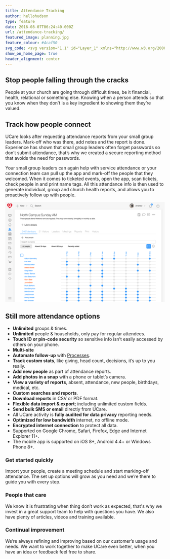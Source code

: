 ```yaml
---
title: Attendance Tracking
author: hellohudson
type: feature
date: 2016-08-07T06:24:40.000Z
url: /attendance-tracking/
featured_image: planning.jpg
feature_colour: #4caf50
svg_code: <svg version="1.1" id="Layer_1" xmlns="http://www.w3.org/2000/svg" xmlns:xlink="http://www.w3.org/1999/xlink" x="0px" y="0px" viewBox="0 0 24 24" style="enable-background:new 0 0 24 24;" xml:space="preserve"><g id="Layer_2"><g id="Outline_Icons"> <polyline class="st0" points="23.5,23.5 0.5,23.5 0.5,0.5 "/> <circle class="st0" cx="7.5" cy="16.5" r="1.5"/> <line class="st0" x1="16.9" y1="8.3" x2="21" y2="3.1"/> <line class="st0" x1="9.9" y1="7.5" x2="14.6" y2="9.1"/> <line class="st0" x1="0.5" y1="11.8" x2="7.2" y2="7.8"/> <line class="st0" x1="16.3" y1="15.8" x2="20.7" y2="13.3"/> <line class="st0" x1="9" y1="16.5" x2="13.5" y2="16.5"/> <line class="st0" x1="0.5" y1="21" x2="6.2" y2="17.3"/> <circle class="st0" cx="8.5" cy="7" r="1.5"/> <circle class="st0" cx="16" cy="9.5" r="1.5"/> <circle class="st0" cx="22" cy="2" r="1.5"/> <circle class="st0" cx="22" cy="12.5" r="1.5"/> <circle class="st0" cx="15" cy="16.5" r="1.5"/> </g></g></svg>
show_on_home_page: true
header_alignment: center
---
```


## Stop people falling through the cracks

People at your church are going through difficult times, be it financial, health, relational or something else. Knowing when a person attends so that you know when they don’t is a key ingredient to showing them they’re valued.

## Track how people connect

UCare looks after requesting attendance reports from your small group leaders. Mark-off who was there, add notes and the report is done. Experience has shown that small group leaders often forget passwords so don’t submit attendance, that’s why we created a secure reporting method that avoids the need for passwords.

Your small group leaders can again help with service attendance or your connection team can pull up the app and mark-off the people that they welcomed. When it comes to ticketed events, open the app, scan tickets, check people in and print name tags. All this attendance info is then used to generate individual, group and church health reports, and allows you to proactively follow up with people.

![](attendance2.png)

## Still more attendance options

*   **Unlimited** groups & times.
*   **Unlimited** people & households, only pay for regular attendees.
*   **Touch ID or pin-code security** so sensitive info isn’t easily accessed by others on your phone.
*   **Multi-site**
*   **Automate follow-up** with [Processes](/features/processes-automation/).
*   **Track custom stats**, like giving, head count, decisions, it’s up to you really.
*   **Add new people** as part of attendance reports.
*   **Add photos in a snap** with a phone or tablet’s camera.
*   **View a variety of reports**, absent, attendance, new people, birthdays, medical, etc.
*   **Custom searches and reports**.
*   **Download reports** in CSV or PDF format.
*   **Flexible data import & export**; including unlimited custom fields.
*   **Send bulk SMS or email** directly from UCare.
*   All UCare activity is **fully audited for data privacy** reporting needs.
*   **Optimized for low bandwidth** internet, no offline mode.
*   **Encrypted internet connection** to protect all data.
*   Supported on Google Chrome, Safari, Firefox, Edge and Internet Explorer 11+.
*   The mobile app is supported on iOS 8+, Android 4.4+ or Windows Phone 8+.

### Get started quickly

Import your people, create a meeting schedule and start marking-off attendance. The set up options will grow as you need and we’re there to guide you with every step.

### People that care

We know it is frustrating when thing don’t work as expected, that's why we invest in a great support team to help with questions you have. We also have plenty of articles, videos and training available.

### Continual improvement

We’re always refining and improving based on our customer’s usage and needs. We want to work together to make UCare even better, when you have an idea or feedback feel free to share.